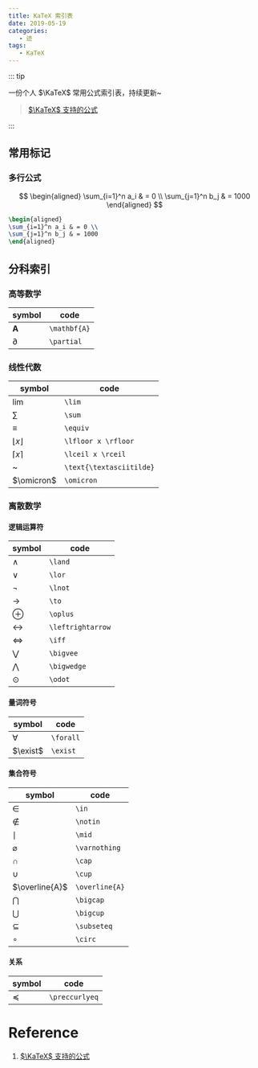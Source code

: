 ```yaml
---
title: KaTeX 索引表
date: 2019-05-19
categories:
   - 迹
tags:
   - KaTeX
---
```


::: tip

一份个人 $\KaTeX$ 常用公式索引表，持续更新~

> [$\KaTeX$ 支持的公式](https://katex.org/docs/supported.html)

:::

<!-- more -->

## 常用标记

### 多行公式

$$
\begin{aligned}
\sum_{i=1}^n a_i & = 0 \\
\sum_{j=1}^n b_j & = 1000
\end{aligned}
$$

```LaTeX
\begin{aligned}
\sum_{i=1}^n a_i & = 0 \\
\sum_{j=1}^n b_j & = 1000
\end{aligned}
```

## 分科索引

### 高等数学

| symbol       | code         |
| ------------ | ------------ |
| $\mathbf{A}$ | `\mathbf{A}` |
| $\partial$   | `\partial`   |

### 线性代数

| symbol                   | code                     |
| ------------------------ | ------------------------ |
| $\lim$                   | `\lim`                   |
| $\sum$                   | `\sum`                   |
| $\equiv$                 | `\equiv`                 |
| $\lfloor x \rfloor$      | `\lfloor x \rfloor`      |
| $\lceil x \rceil$        | `\lceil x \rceil`        |
| $\text{\textasciitilde}$ | `\text{\textasciitilde}` |
| $\omicron$               | `\omicron`               |

### 离散数学

#### 逻辑运算符

| symbol            | code              |
| ----------------- | ----------------- |
| $\land$           | `\land`           |
| $\lor$            | `\lor`            |
| $\lnot$           | `\lnot`           |
| $\to$             | `\to`             |
| $\oplus$          | `\oplus`          |
| $\leftrightarrow$ | `\leftrightarrow` |
| $\iff$            | `\iff`            |
| $\bigvee$         | `\bigvee`         |
| $\bigwedge$       | `\bigwedge`       |
| $\odot$           | `\odot`           |

#### 量词符号

| symbol    | code      |
| --------- | --------- |
| $\forall$ | `\forall` |
| $\exist$  | `\exist`  |

#### 集合符号

| symbol         | code           |
| -------------- | -------------- |
| $\in$          | `\in`          |
| $\notin$       | `\notin`       |
| $\mid$         | `\mid`         |
| $\varnothing$  | `\varnothing`  |
| $\cap$         | `\cap`         |
| $\cup$         | `\cup`         |
| $\overline{A}$ | `\overline{A}` |
| $\bigcap$      | `\bigcap`      |
| $\bigcup$      | `\bigcup`      |
| $\subseteq$    | `\subseteq`    |
| $\circ$        | `\circ`        |

#### 关系

| symbol         | code           |
| -------------- | -------------- |
| $\preccurlyeq$ | `\preccurlyeq` |

# Reference

1. [$\KaTeX$ 支持的公式](https://katex.org/docs/supported.html)
